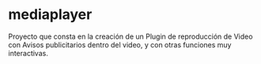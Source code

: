 # mediaplayer
Proyecto que consta en la creación de un Plugin de reproducción de Video con Avisos publicitarios dentro del video, y con otras funciones muy interactivas.
